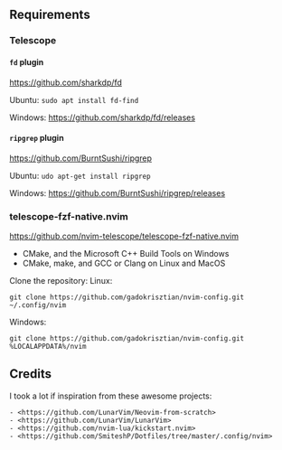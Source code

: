 
## Requirements

### Telescope

#### `fd` plugin
<https://github.com/sharkdp/fd>

Ubuntu: ```sudo apt install fd-find```

Windows: <https://github.com/sharkdp/fd/releases>

#### `ripgrep` plugin
<https://github.com/BurntSushi/ripgrep>

Ubuntu: ```udo apt-get install ripgrep```

Windows: <https://github.com/BurntSushi/ripgrep/releases>

### telescope-fzf-native.nvim
<https://github.com/nvim-telescope/telescope-fzf-native.nvim>

- CMake, and the Microsoft C++ Build Tools on Windows
- CMake, make, and GCC or Clang on Linux and MacOS


Clone the repository:
Linux:
```shell
git clone https://github.com/gadokrisztian/nvim-config.git ~/.config/nvim
```

Windows:
```shell
git clone https://github.com/gadokrisztian/nvim-config.git %LOCALAPPDATA%/nvim
```


## Credits

I took a lot if inspiration from these awesome projects:

    - <https://github.com/LunarVim/Neovim-from-scratch>
    - <https://github.com/LunarVim/LunarVim>
    - <https://github.com/nvim-lua/kickstart.nvim>
    - <https://github.com/SmiteshP/Dotfiles/tree/master/.config/nvim>